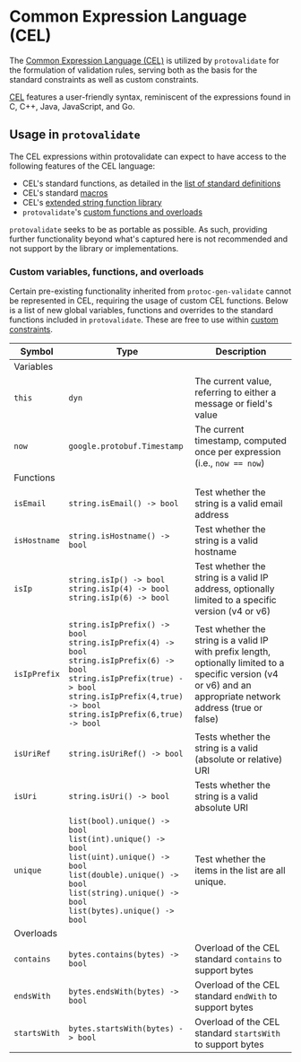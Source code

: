 # Common Expression Language (CEL)

The [Common Expression Language (CEL)](https://github.com/google/cel-spec) is
utilized by `protovalidate` for the formulation of validation rules, serving
both as the basis for the standard constraints as well as custom constraints.

[CEL](https://github.com/google/cel-spec/blob/master/doc/langdef.md) features a
user-friendly syntax, reminiscent of the expressions found in C, C++, Java,
JavaScript, and Go.

## Usage in `protovalidate`

The CEL expressions within protovalidate can expect to have access to the
following features of the CEL language:

- CEL's standard functions, as detailed in the [list of standard definitions](https://github.com/google/cel-spec/blob/master/doc/langdef.md#list-of-standard-definitions)
- CEL's standard [macros](https://github.com/google/cel-spec/blob/v0.8.0/doc/langdef.md#macros)
- CEL's [extended string function library](https://pkg.go.dev/github.com/google/cel-go/ext#Strings)
- `protovalidate`'s [custom functions and overloads](#custom-functions-and-overloads)

`protovalidate` seeks to be as portable as possible. As such, providing further
functionality beyond what's captured here is not recommended and not support by
the library or implementations.

### Custom variables, functions, and overloads

Certain pre-existing functionality inherited from `protoc-gen-validate` cannot
be represented in CEL, requiring the usage of custom CEL functions. Below is a
list of new global variables, functions and overrides to the standard functions included
in `protovalidate`. These are free to use within [custom constraints](custom-constraints.md).

| Symbol       | Type                                                                                                                                                                                                        | Description                                                                                        |
|--------------|-------------------------------------------------------------------------------------------------------------------------------------------------------------------------------------------------------------|----------------------------------------------------------------------------------------------------|
| Variables    |                                                                                                                                                                                                             |                                                                                                    |
| `this`       | `dyn`                                                                                                                                                                                                       | The current value, referring to either a message or field's value                                  |
| `now`        | `google.protobuf.Timestamp`                                                                                                                                                                                 | The current timestamp, computed once per expression (i.e., `now == now`)                           |
| Functions    |                                                                                                                                                                                                             |                                                                                                    |
| `isEmail`    | `string.isEmail() -> bool`                                                                                                                                                                                  | Test whether the string is a valid email address                                                   |
| `isHostname` | `string.isHostname() -> bool`                                                                                                                                                                               | Test whether the string is a valid hostname                                                        |
| `isIp`       | `string.isIp() -> bool`<br/>`string.isIp(4) -> bool`<br/>`string.isIp(6) -> bool`                                                                                                                           | Test whether the string is a valid IP address, optionally limited to a specific version (v4 or v6) |
| `isIpPrefix` | `string.isIpPrefix() -> bool`<br/>`string.isIpPrefix(4) -> bool`<br/>`string.isIpPrefix(6) -> bool`</br>`string.isIpPrefix(true) -> bool`<br/>`string.isIpPrefix(4,true) -> bool`<br/>`string.isIpPrefix(6,true) -> bool` | Test whether the string is a valid IP with prefix length, optionally limited to a specific version (v4 or v6) and an appropriate network address (true or false) |
| `isUriRef`   | `string.isUriRef() -> bool`                                                                                                                                                                                 | Tests whether the string is a valid (absolute or relative) URI                                     |
| `isUri`      | `string.isUri() -> bool`                                                                                                                                                                                    | Tests whether the string is a valid absolute URI                                                   |
| `unique`     | `list(bool).unique() -> bool`<br/>`list(int).unique() -> bool`<br/>`list(uint).unique() -> bool`<br/>`list(double).unique() -> bool`<br/>`list(string).unique() -> bool`<br/>`list(bytes).unique() -> bool` | Test whether the items in the list are all unique.                                                 |
| Overloads    |                                                                                                                                                                                                             |                                                                                                    |
| `contains`   | `bytes.contains(bytes) -> bool`                                                                                                                                                                             | Overload of the CEL standard `contains` to support bytes                                           |
| `endsWith`   | `bytes.endsWith(bytes) -> bool`                                                                                                                                                                             | Overload of the CEL standard `endWith` to support bytes                                            |
| `startsWith` | `bytes.startsWith(bytes) -> bool`                                                                                                                                                                           | Overload of the CEL standard `startsWith` to support bytes                                         |